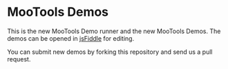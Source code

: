 MooTools Demos
==============

This is the new MooTools Demo runner and the new MooTools Demos.
The demos can be opened in [jsFiddle](http://www.jsfiddle.net) for editing.

You can submit new demos by forking this repository and send us a pull request.
